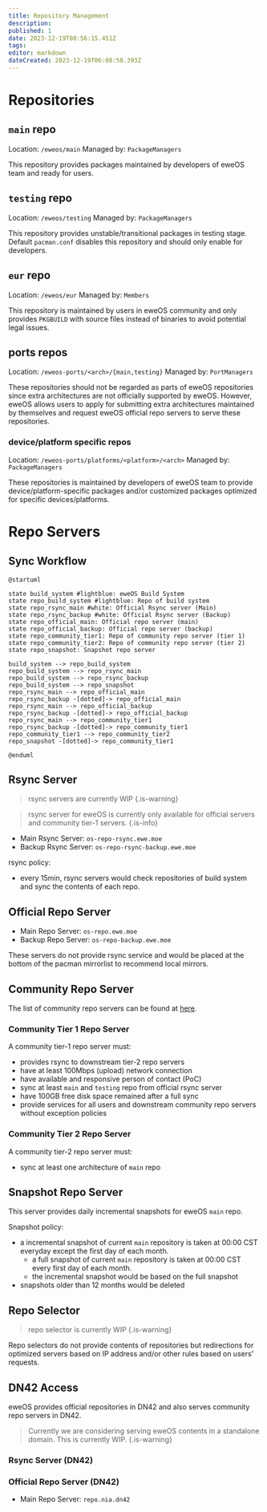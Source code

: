 ```yaml
---
title: Repository Management
description: 
published: 1
date: 2023-12-19T08:56:15.451Z
tags: 
editor: markdown
dateCreated: 2023-12-19T06:08:50.393Z
---
```


# Repositories

## `main` repo

Location: `/eweos/main`
Managed by: `PackageManagers`

This repository provides packages maintained by developers of eweOS team and ready for users.

## `testing` repo

Location: `/eweos/testing`
Managed by: `PackageManagers`

This repository provides unstable/transitional packages in testing stage. Default `pacman.conf` disables this repository and should only enable for developers.

## `eur` repo

Location: `/eweos/eur`
Managed by: `Members`

This repository is maintained by users in eweOS community and only provides `PKGBUILD` with source files instead of binaries to avoid potential legal issues.

## ports repos

Location: `/eweos-ports/<arch>/{main,testing}`
Managed by: `PortManagers`

These repositories should not be regarded as parts of eweOS repositories since extra architectures are not officially supported by eweOS. However, eweOS allows users to apply for submitting extra architectures maintained by themselves and request eweOS official repo servers to serve these repositories.

### device/platform specific repos

Location: `/eweos-ports/platforms/<platform>/<arch>`
Managed by: `PackageManagers`

These repositories is maintained by developers of eweOS team to provide device/platform-specific packages and/or customized packages optimized for specific devices/platforms.

# Repo Servers

## Sync Workflow


```plantuml
@startuml

state build_system #lightblue: eweOS Build System
state repo_build_system #lightblue: Repo of build system
state repo_rsync_main #white: Official Rsync server (Main)
state repo_rsync_backup #white: Official Rsync server (Backup)
state repo_official_main: Official repo server (main)
state repo_official_backup: Official repo server (backup)
state repo_community_tier1: Repo of community repo server (tier 1)
state repo_community_tier2: Repo of community repo server (tier 2)
state repo_snapshot: Snapshot repo server

build_system --> repo_build_system
repo_build_system --> repo_rsync_main
repo_build_system --> repo_rsync_backup
repo_build_system --> repo_snapshot
repo_rsync_main --> repo_official_main
repo_rsync_backup -[dotted]-> repo_official_main
repo_rsync_main --> repo_official_backup
repo_rsync_backup -[dotted]-> repo_official_backup
repo_rsync_main --> repo_community_tier1
repo_rsync_backup -[dotted]-> repo_community_tier1
repo_community_tier1 --> repo_community_tier2
repo_snapshot -[dotted]-> repo_community_tier1

@enduml
```

## Rsync Server

> rsync servers are currently WIP
{.is-warning}

> rsync server for eweOS is currently only available for official servers and community tier-1 servers.
{.is-info}

- Main Rsync Server: `os-repo-rsync.ewe.moe`
- Backup Rsync Server: `os-repo-rsync-backup.ewe.moe`

rsync policy:
- every 15min, rsync servers would check repositories of build system and sync the contents of each repo.

## Official Repo Server

- Main Repo Server: `os-repo.ewe.moe`
- Backup Repo Server: `os-repo-backup.ewe.moe`

These servers do not provide rsync service and would be placed at the bottom of the pacman mirrorlist to recommend local mirrors.

## Community Repo Server

The list of community repo servers can be found at [here](https://os.ewe.moe/download).

### Community Tier 1 Repo Server

A community tier-1 repo server must:

- provides rsync to downstream tier-2 repo servers
- have at least 100Mbps (upload) network connection
- have available and responsive person of contact (PoC)
- sync at least `main` and `testing` repo from official rsync server
- have 100GB free disk space remained after a full sync
- provide services for all users and downstream community repo servers without exception policies

### Community Tier 2 Repo Server

A community tier-2 repo server must:

- sync at least one architecture of `main` repo

## Snapshot Repo Server

This server provides daily incremental snapshots for eweOS `main` repo.

Snapshot policy:

- a incremental snapshot of current `main` repository is taken at 00:00 CST everyday except the first day of each month.
  - a full snapshot of current `main` repository is taken at 00:00 CST every first day of each month.
  - the incremental snapshot would be based on the full snapshot
- snapshots older than 12 months would be deleted

## Repo Selector

> repo selector is currently WIP
{.is-warning}

Repo selectors do not provide contents of repositories but redirections for optimized servers based on IP address and/or other rules based on users' requests.

## DN42 Access

eweOS provides official repositories in DN42 and also serves community repo servers in DN42.

> Currently we are considering serving eweOS contents in a standalone domain. This is currently WIP.
{.is-warning}

### Rsync Server (DN42)

### Official Repo Server (DN42)

- Main Repo Server: `repo.nia.dn42`